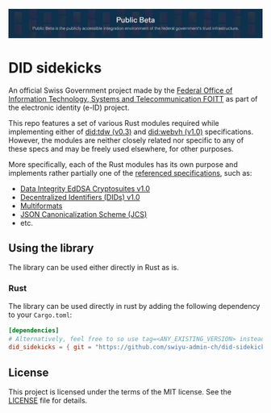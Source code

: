 ![Public Beta banner](https://github.com/e-id-admin/eidch-public-beta/blob/main/assets/github-banner-publicbeta.jpg)

# DID sidekicks

An official Swiss Government project made by
the [Federal Office of Information Technology, Systems and Telecommunication FOITT](https://www.bit.admin.ch/)
as part of the electronic identity (e-ID) project.

This repo features a set of various Rust modules required while implementing either of 
[did:tdw (v0.3)](https://identity.foundation/didwebvh/v0.3/) and [did:webvh (v1.0)](https://identity.foundation/didwebvh/v1.0) specifications.
However, the modules are neither closely related nor specific to any of these specs and may be freely used elsewhere, for other purposes.

More specifically, each of the Rust modules has its own purpose and implements rather partially one of the [referenced specifications](https://identity.foundation/didwebvh/v1.0/#references),
such as:
- [Data Integrity EdDSA Cryptosuites v1.0](https://www.w3.org/TR/vc-di-eddsa)
- [Decentralized Identifiers (DIDs) v1.0](https://www.w3.org/TR/did-core/)
- [Multiformats](https://datatracker.ietf.org/doc/draft-multiformats-multibase/08/)
- [JSON Canonicalization Scheme (JCS)](https://www.rfc-editor.org/rfc/rfc8785)
- etc.

## Using the library

The library can be used either directly in Rust as is.

### Rust

The library can be used directly in rust by adding the following dependency to your `Cargo.toml`:

````toml
[dependencies]
# Alternatively, feel free to so use tag=<ANY_EXISTING_VERSION> instead of branch="main"
did_sidekicks = { git = "https://github.com/swiyu-admin-ch/did-sidekicks.git", branch = "main" }
````

## License

This project is licensed under the terms of the MIT license. See the [LICENSE](LICENSE.md) file for details.
